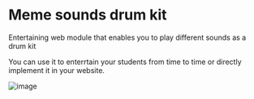 # Meme sounds drum kit
 Entertaining web module that enables you to play different sounds as a drum kit

You can use it to enterrtain your students from time to time or directly implement it in your website.

![image](https://user-images.githubusercontent.com/88826178/209144467-2f757128-b175-4b49-bbcc-172667ea9daa.png)
